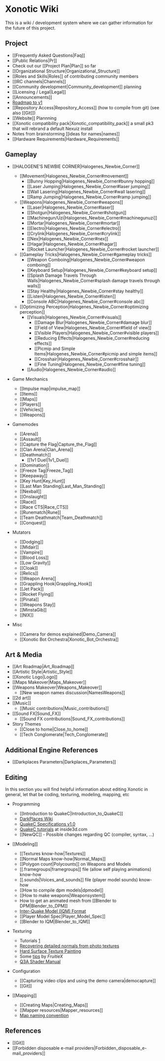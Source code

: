 Xonotic Wiki
============

This is a wiki / development system where we can gather information for the future of this project.

Project
-------

-   [[Frequently Asked Questions|Faq]]
-   [[Public Relations|Pr]]
-   Check out our [[Project Plan|Plan]] so far
-   [[Organizational Structure|Organizational_Structure]]
-   [[Roles and Skills|Roles]] of contributing community members
-   [[IRC channels|Channels]]
-   [[Community development|Community_development]] planning
-   [[Licensing / Legal|Legal]]
-   [[Announcements]]
-   [Roadmap to v1](http://dev.xonotic.org/versions/show/3)
-   [[Repository Access|Repository_Access]] (how to compile from git) (see also [[Git]])
-   [[Website]] Plannning
-   [[Xonotic compatibility pack|Xonotic_compatibility_pack]] a small pk3 that will rebrand a default Nexuiz install
-   Notes from brainstorming [[ideas for names|names]]
-   [[Hardware Requirements|Hardware_Requirements]]

Gameplay
--------

-   [[HALOGENE’S NEWBIE CORNER|Halogenes_Newbie_Corner]]
    -   [[Movement|Halogenes_Newbie_Corner#movement]]
        -   [[Bunny Hopping|Halogenes_Newbie_Corner#bunny hopping]]
        -   [[Laser Jumping|Halogenes_Newbie_Corner#laser jumping]]
        -   [[Wall Lasering|Halogenes_Newbie_Corner#wall lasering]]
        -   [[Ramp Jumping|Halogenes_Newbie_Corner#ramp jumping]]
    -   [[Weapons|Halogenes_Newbie_Corner#weapons]]
        -   [[Laser|Halogenes_Newbie_Corner#laser]]
        -   [[Shotgun|Halogenes_Newbie_Corner#shotgun]]
        -   [[Machinegun/Uzi|Halogenes_Newbie_Corner#machinegunuzi]]
        -   [[Mortar|Halogenes_Newbie_Corner#mortar]]
        -   [[Electro|Halogenes_Newbie_Corner#electro]]
        -   [[Crylink|Halogenes_Newbie_Corner#crylink]]
        -   [[Nex|Halogenes_Newbie_Corner#nex]]
        -   [[Hagar|Halogenes_Newbie_Corner#hagar]]
        -   [[Rocket Launcher|Halogenes_Newbie_Corner#rocket launcher]]
    -   [[Gameplay Tricks|Halogenes_Newbie_Corner#gameplay tricks]]
        -   [[Weapon Comboing|Halogenes_Newbie_Corner#weapon comboing]]
        -   [[Keyboard Setup|Halogenes_Newbie_Corner#keyboard setup]]
        -   [[Splash Damage Travels Through Walls|Halogenes_Newbie_Corner#splash damage travels through walls]]
        -   [[Stay Healthy|Halogenes_Newbie_Corner#stay healthy]]
        -   [[Listen|Halogenes_Newbie_Corner#listen]]
        -   [[Console ABC|Halogenes_Newbie_Corner#console abc]]
    -   [[Optimizing Perception|Halogenes_Newbie_Corner#optimizing perception]]
        -   [[Visuals|Halogenes_Newbie_Corner#visuals]]
            -   [[Damage Blur|Halogenes_Newbie_Corner#damage blur]]
            -   [[Field of View|Halogenes_Newbie_Corner#field of view]]
            -   [[Visible Players|Halogenes_Newbie_Corner#visible players]]
            -   [[Reducing Effects|Halogenes_Newbie_Corner#reducing effects]]
            -   [[Picmip and Simple Items|Halogenes_Newbie_Corner#picmip and simple items]]
            -   [[Crosshair|Halogenes_Newbie_Corner#crosshair]]
            -   [[Fine Tuning|Halogenes_Newbie_Corner#fine tuning]]
        -   [[Audio|Halogenes_Newbie_Corner#audio]]

-   Game Mechanics
    -   [[Impulse map|impulse_map]]
    -   [[Items]]
    -   [[Maps]]
    -   [[Players]]
    -   [[Vehicles]]
    -   [[Weapons]]

-   Gamemodes
    -   [[Arena]]
    -   [[Assault]]
    -   [[Capture the Flag|Capture_the_Flag]]
    -   [[Clan Arena|Clan_Arena]]
    -   [[Deathmatch]]
        -   [[1v1 Duel|1v1_Duel]]
    -   [[Domination]]
    -   [[Freeze Tag|Freeze_Tag]]
    -   [[Keepaway]]
    -   [[Key Hunt|Key_Hunt]]
    -   [[Last Man Standing|Last_Man_Standing]]
    -   [[Nexball]]
    -   [[Onslaught]]
    -   [[Race]]
    -   [[Race CTS|Race_CTS]]
    -   [[Runematch|Rune]]
    -   [[Team Deathmatch|Team_Deathmatch]]
    -   [[Conquest]]

-   Mutators
    -   [[Dodging]]
    -   [[Midair]]
    -   [[Vampire]]
    -   [[Blood Loss]]
    -   [[Low Gravity]]
    -   [[Cloak]]
    -   [[Relics]]
    -   [[Weapon Arena]]
    -   [[Grappling Hook|Grappling_Hook]]
    -   [[Jet Pack]]
    -   [[Rocket Flying]]
    -   [[Pinata]]
    -   [[Weapons Stay]]
    -   [[MinstaGib]]
    -   [[NIX]]

-   Misc
    -   [[Camera for demos explained|Demo_Camera]]
    -   [[Xonotic Bot Orchestra|Xonotic_Bot_Orchestra]]

Art & Media
-----------

-   [[Art Roadmap|Art_Roadmap]]
-   [[Artistic Style|Artistic_Style]]
-   [[Xonotic Logo|Logo]]
-   [[Maps Makeover|Maps_Makeover]]
-   [[Weapons Makeover|Weapons_Makeover]]
    -   [[New weapon names discussion|NamesWeapons]]
-   [[2d art]]
-   [[Music]]
    -   [[Music contributions|Music_contributions]]
-   [[Sound FX|Sound_FX]]
    -   [[Sound FX contributions|Sound_FX_contributions]]
-   Story Themes
    -   [[Close to home|Close_to_home]]
    -   [[Tech Conglomerate|Tech_Conglomerate]]

Additional Engine References
----------------------------

-   [[Darkplaces Parameters|Darkplaces_Parameters]]

Editing
-------

In this section you will find helpful information about editing Xonotic in general, let that be coding, texturing, modeling, mapping, etc

-   Programming
    -   [[Introduction to QuakeC|Introduction_to_QuakeC]]
    -   [DarkPlaces Wiki](http://dpwiki.slipgateconstruct.com/)
    -   [QuakeC Specifications v1.0](http://www.gamers.org/dEngine/quake/spec/quake-spec34/qc-menu.htm)
    -   [QuakeC tutorials](http://www.inside3d.com/tutorials.php) at inside3d.com
    -   [[NewQC]] - Possible changes regarding QC (compiler, syntax, …)

-   [[Modeling]]
    -   [[Textures know-how|Textures]]
    -   [[Normal Maps know-how|Normal_Maps]]
    -   [[Polygon count|Polycounts]] on Weapons and Models
    -   [[.framegroups|framegroups]] file (allow self playing animations) know-how
    -   [[.sounds|Voices_and_sounds]] file (player model sounds) know-how
    -   [[How to compile dpm models|dpmodel]]
    -   [[How to make weapons|Weaponsystem]]
    -   How to get an animated mesh from [[Blender to DPM|Blender_to_DPM]]
    -   [Inter-Quake Model (IQM) Format](http://lee.fov120.com/iqm/)
    -   [[Player Model Spec|Player_Model_Spec]]
    -   [[Blender to IQM|Blender_to_IQM]]

-   Texturing
    -   Tutorials [1](http://www.cgtextures.com/content.php?action=tutorials)
    -   [Recovering detailed normals from photo textures](http://www.cgtextures.com/content.php?action=tutorial&name=normalmap)
    -   [Hard Surface Texture Painting](http://forums.cgsociety.org/showthread.php?t=373024)
    -   Some [tips](http://forums.xonotic.org/showthread.php?tid=63&pid=445#pid445) by *FruitieX*
    -   [Q3A Shader Manual](http://toolz.nexuizninjaz.com/shader/)

-   Configuration
    -   [[Capturing video clips and using the demo camera|democapture]]
    -   [[Git]]

-   [[Mapping]]
    -   [[Creating Maps|Creating_Maps]]
    -   [[Mapper resources|Mapper_resources]]
    -   [Map naming convention](http://alientrap.org/forum/viewtopic.php?f=2&t=2363&sid=4f8a9e06ada52255e98bdfa744ec6beb#p27330)

References
----------

-   [[Git]]
-   [[Forbidden disposable e-mail providers|Forbidden_disposable_e-mail_providers]]

